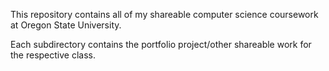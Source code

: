 This repository contains all of my shareable computer science coursework at Oregon State University.

Each subdirectory contains the portfolio project/other shareable work for the respective class.